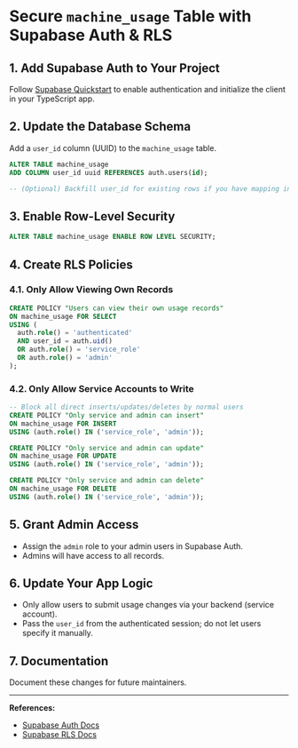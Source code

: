 # Secure `machine_usage` Table with Supabase Auth & RLS

## 1. Add Supabase Auth to Your Project

Follow [Supabase Quickstart](https://supabase.com/docs/guides/getting-started/quickstarts) to enable authentication and initialize the client in your TypeScript app.

## 2. Update the Database Schema

Add a `user_id` column (UUID) to the `machine_usage` table.

```sql
ALTER TABLE machine_usage
ADD COLUMN user_id uuid REFERENCES auth.users(id);

-- (Optional) Backfill user_id for existing rows if you have mapping info
```

## 3. Enable Row-Level Security

```sql
ALTER TABLE machine_usage ENABLE ROW LEVEL SECURITY;
```

## 4. Create RLS Policies

### 4.1. Only Allow Viewing Own Records

```sql
CREATE POLICY "Users can view their own usage records"
ON machine_usage FOR SELECT
USING (
  auth.role() = 'authenticated'
  AND user_id = auth.uid()
  OR auth.role() = 'service_role'
  OR auth.role() = 'admin'
);
```

### 4.2. Only Allow Service Accounts to Write

```sql
-- Block all direct inserts/updates/deletes by normal users
CREATE POLICY "Only service and admin can insert"
ON machine_usage FOR INSERT
USING (auth.role() IN ('service_role', 'admin'));

CREATE POLICY "Only service and admin can update"
ON machine_usage FOR UPDATE
USING (auth.role() IN ('service_role', 'admin'));

CREATE POLICY "Only service and admin can delete"
ON machine_usage FOR DELETE
USING (auth.role() IN ('service_role', 'admin'));
```

## 5. Grant Admin Access

- Assign the `admin` role to your admin users in Supabase Auth.
- Admins will have access to all records.

## 6. Update Your App Logic

- Only allow users to submit usage changes via your backend (service account).
- Pass the `user_id` from the authenticated session; do not let users specify it manually.

## 7. Documentation

Document these changes for future maintainers.

---

**References:**
- [Supabase Auth Docs](https://supabase.com/docs/guides/auth)
- [Supabase RLS Docs](https://supabase.com/docs/guides/auth/row-level-security)